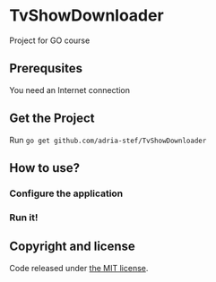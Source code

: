 # TvShowDownloader
Project for GO course

## Prerequsites

You need an Internet connection

## Get the Project

Run `go get github.com/adria-stef/TvShowDownloader`

## How to use?

### Configure the application

### Run it!

## Copyright and license
Code released under [the MIT license](https://github.com/adria-stef/TvShowDownloader/blob/master/LICENSE).
